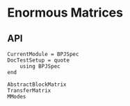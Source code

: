# Enormous Matrices

## API

```@meta
CurrentModule = BPJSpec
DocTestSetup = quote
    using BPJSpec
end
```

```@docs
AbstractBlockMatrix
TransferMatrix
MModes
```

